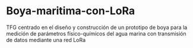 # Boya-maritima-con-LoRa
TFG centrado en el diseño y construcción de un prototipo de boya para la medición de parámetros físico-químicos del agua marina con transmisión de datos mediante una red LoRa
